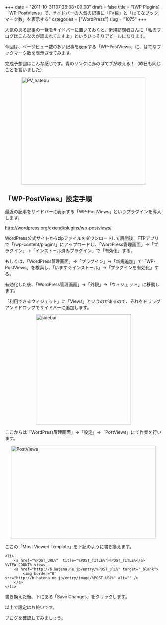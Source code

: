 +++
date = "2011-10-31T07:26:08+09:00"
draft = false
title = "[WP Plugins] 「WP-PostViews」で、サイドバーの人気の記事に「PV数」と「はてなブックマーク数」を表示する"
categories = ["WordPress"]
slug = "1075"
+++

人気のある記事の一覽をサイドバーに置いておくと、新規訪問者さんに「私のブログはこんなのが読まれてますよ」というひっそりアピールになります。

今回は、ページビュー数の多い記事を表示する「WP-PostViews」に、はてなブックマーク数を表示させてみます。

完成予想図はこんな感じです。青のリンクに赤のはてブが映える！（昨日も同じことを言いました）

<img style="display:block; margin-left:auto; margin-right:auto;" src="/images/2011/10/PV_hatebu.jpg" alt="PV_hatebu" title="PV_hatebu.jpg" border="0" width="399" height="346" />

<h2>「WP-PostViews」設定手順</h2>

最近の記事をサイドバーに表示する「WP-PostViews」というプラグインを導入します。

<a href="http://wordpress.org/extend/plugins/wp-postviews/" target="_blank">http://wordpress.org/extend/plugins/wp-postviews/</a>

WordPress公式サイトからzipファイルをダウンロードして展開後、FTPアプリで「/wp-content/plugins」にアップロードし、「WordPress管理画面」→「プラグイン」→「インストール済みプラグイン」で「有効化」する。

もしくは、「WordPress管理画面」→「プラグイン」→「新規追加」で「WP-PostViews」を検索し、「いますぐインストール」→「プラグインを有効化」する。

有効化した後、「WordPress管理画面」→「外観」→「ウィジェット」に移動します。

「利用できるウィジェット」に「Views」というのがあるので、それをドラッグアンドドロップでサイドバーに追加します。

<img style="display:block; margin-left:auto; margin-right:auto;" src="/images/2011/10/sidebar.jpg" alt="sidebar" title="sidebar.jpg" border="0" width="307" height="354" />

ここからは「WordPress管理画面」→「設定」→「PostViews」にて作業を行います。

<img style="display:block; margin-left:auto; margin-right:auto;" src="/images/2011/10/PostViews.jpg" alt="PostViews" title="PostViews.jpg" border="0" width="466" height="300" />

ここの「Most Viewed Template」を下記のように書き換えます。

<pre><code>&lt;li&gt;
    &lt;a href=&quot;%POST_URL%&quot;  title=&quot;%POST_TITLE%&quot;&gt;%POST_TITLE%&lt;/a&gt;  %VIEW_COUNT% views 
    &lt;a href=&quot;http://b.hatena.ne.jp/entry/%POST_URL%&quot; target=&quot;_blank&quot;&gt;
        &lt;img border=&quot;0&quot; src=&quot;http://b.hatena.ne.jp/entry/image/%POST_URL%&quot; alt=&quot;&quot; /&gt;
    &lt;/a&gt;
&lt;/li&gt;
</code></pre>

書き換えた後、下にある「Save Changes」をクリックします。

以上で設定はお終いです。

ブログを確認してみましょう。
